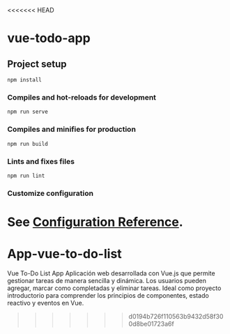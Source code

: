 <<<<<<< HEAD
# vue-todo-app

## Project setup
```
npm install
```

### Compiles and hot-reloads for development
```
npm run serve
```

### Compiles and minifies for production
```
npm run build
```

### Lints and fixes files
```
npm run lint
```

### Customize configuration
See [Configuration Reference](https://cli.vuejs.org/config/).
=======
# App-vue-to-do-list
Vue To-Do List App  Aplicación web desarrollada con Vue.js que permite gestionar tareas de manera sencilla y dinámica. Los usuarios pueden agregar, marcar como completadas y eliminar tareas. Ideal como proyecto introductorio para comprender los principios de componentes, estado reactivo y eventos en Vue.
>>>>>>> d0194b726f110563b9432d58f300d8be01723a6f
